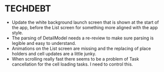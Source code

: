 # TECHDEBT

* Update the white background launch screen that is shown at the start of the app, before the List screen for something more aligned with the app style.
* The parsing of DetailModel needs a re-review to make sure parsing is legible and easy to understand.
* Animations on the List screen are missing and the replacing of place holders and cell updates are a little junky.
* When scrolling really fast there seems to be a problem of Task cancellation for the cell loading tasks. I need to control this.